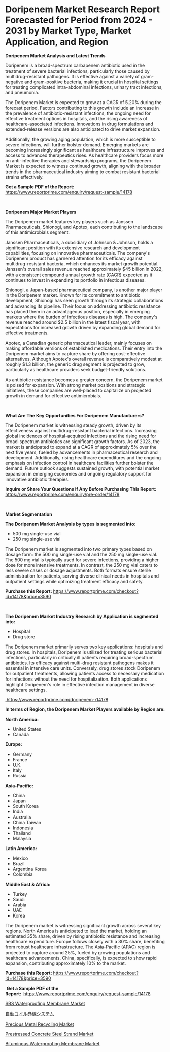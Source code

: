 <p><h1>Doripenem Market Research Report Forecasted for Period from 2024 -  2031 by Market Type, Market Application, and Region</h1></p><p><strong>Doripenem Market Analysis and Latest Trends</strong></p>
<p><p>Doripenem is a broad-spectrum carbapenem antibiotic used in the treatment of severe bacterial infections, particularly those caused by multidrug-resistant pathogens. It is effective against a variety of gram-negative and gram-positive bacteria, making it crucial in hospital settings for treating complicated intra-abdominal infections, urinary tract infections, and pneumonia.</p><p>The Doripenem Market is expected to grow at a CAGR of 5.20% during the forecast period. Factors contributing to this growth include an increase in the prevalence of antibiotic-resistant infections, the ongoing need for effective treatment options in hospitals, and the rising awareness of healthcare-associated infections. Innovations in drug formulations and extended-release versions are also anticipated to drive market expansion.</p><p>Additionally, the growing aging population, which is more susceptible to severe infections, will further bolster demand. Emerging markets are becoming increasingly significant as healthcare infrastructure improves and access to advanced therapeutics rises. As healthcare providers focus more on anti-infective therapies and stewardship programs, the Doripenem Market is expected to witness continued growth, aligning with the broader trends in the pharmaceutical industry aiming to combat resistant bacterial strains effectively.</p></p>
<p><strong>Get a Sample PDF of the Report:&nbsp;</strong> <a href="https://www.reportprime.com/enquiry/request-sample/14178">https://www.reportprime.com/enquiry/request-sample/14178</a></p>
<p>&nbsp;</p>
<p><strong>Doripenem Major Market Players</strong></p>
<p><p>The Doripenem market features key players such as Janssen Pharmaceuticals, Shionogi, and Apotex, each contributing to the landscape of this antimicrobials segment.</p><p>Janssen Pharmaceuticals, a subsidiary of Johnson & Johnson, holds a significant position with its extensive research and development capabilities, focusing on innovative pharmaceuticals. The company's Doripenem product has garnered attention for its efficacy against multidrug-resistant bacteria, which enhances its market growth potential. Janssen's overall sales revenue reached approximately $45 billion in 2022, with a consistent compound annual growth rate (CAGR) expected as it continues to invest in expanding its portfolio in infectious diseases.</p><p>Shionogi, a Japan-based pharmaceutical company, is another major player in the Doripenem market. Known for its commitment to antibiotic development, Shionogi has seen growth through its strategic collaborations and advancing its pipeline. Their focus on addressing antibiotic resistance has placed them in an advantageous position, especially in emerging markets where the burden of infectious diseases is high. The company's revenue reached around $2.5 billion in the latest fiscal year, with expectations for increased growth driven by expanding global demand for effective treatments.</p><p>Apotex, a Canadian generic pharmaceutical leader, mainly focuses on making affordable versions of established medications. Their entry into the Doripenem market aims to capture share by offering cost-effective alternatives. Although Apotex's overall revenue is comparatively modest at roughly $1.3 billion, the generic drug segment is projected to grow, particularly as healthcare providers seek budget-friendly solutions.</p><p>As antibiotic resistance becomes a greater concern, the Doripenem market is poised for expansion. With strong market positions and strategic initiatives, these companies are well-placed to capitalize on projected growth in demand for effective antimicrobials.</p></p>
<p>&nbsp;</p>
<p><strong>What Are The Key Opportunities For Doripenem Manufacturers?</strong></p>
<p><p>The Doripenem market is witnessing steady growth, driven by its effectiveness against multidrug-resistant bacterial infections. Increasing global incidences of hospital-acquired infections and the rising need for broad-spectrum antibiotics are significant growth factors. As of 2023, the market is anticipated to expand at a CAGR of approximately 5% over the next five years, fueled by advancements in pharmaceutical research and development. Additionally, rising healthcare expenditures and the ongoing emphasis on infection control in healthcare facilities further bolster the demand. Future outlook suggests sustained growth, with potential market expansion in emerging economies and ongoing regulatory support for innovative antibiotic therapies.</p></p>
<p><strong>Inquire or Share Your Questions If Any Before Purchasing This Report:</strong> <a href="https://www.reportprime.com/enquiry/pre-order/14178">https://www.reportprime.com/enquiry/pre-order/14178</a></p>
<p>&nbsp;</p>
<p><strong>Market Segmentation</strong></p>
<p><strong>The Doripenem Market Analysis by types is segmented into:</strong></p>
<p><ul><li>500 mg single-use vial</li><li>250 mg single-use vial</li></ul></p>
<p><p>The Doripenem market is segmented into two primary types based on dosage form: the 500 mg single-use vial and the 250 mg single-use vial. The 500 mg vial is typically used for severe infections, providing a higher dose for more intensive treatments. In contrast, the 250 mg vial caters to less severe cases or dosage adjustments. Both formats ensure sterile administration for patients, serving diverse clinical needs in hospitals and outpatient settings while optimizing treatment efficacy and safety.</p></p>
<p><strong>Purchase this Report:&nbsp;</strong><a href="https://www.reportprime.com/checkout?id=14178&price=3590">https://www.reportprime.com/checkout?id=14178&price=3590</a></p>
<p>&nbsp;</p>
<p><strong>The Doripenem Market Industry Research by Application is segmented into:</strong></p>
<p><ul><li>Hospital</li><li>Drug store</li></ul></p>
<p><p>The Doripenem market primarily serves two key applications: hospitals and drug stores. In hospitals, Doripenem is utilized for treating serious bacterial infections, particularly in critically ill patients requiring broad-spectrum antibiotics. Its efficacy against multi-drug resistant pathogens makes it essential in intensive care units. Conversely, drug stores stock Doripenem for outpatient treatments, allowing patients access to necessary medication for infections without the need for hospitalization. Both applications highlight Doripenem's role in effective infection management in diverse healthcare settings.</p></p>
<p><a href="https://www.reportprime.com/doripenem-r14178">&nbsp;https://www.reportprime.com/doripenem-r14178</a></p>
<p><strong>In terms of Region, the Doripenem Market Players available by Region are:</strong></p>
<p>
    <p> <strong> North America: </strong>
        <ul>
            <li>United States</li>
            <li>Canada</li>
        </ul>
        </p> 
    <p> <strong> Europe: </strong>
        <ul>
            <li>Germany</li>
            <li>France</li>
            <li>U.K.</li>
            <li>Italy</li>
            <li>Russia</li>
        </ul>
        </p> 
    <p> <strong> Asia-Pacific: </strong>
        <ul>
            <li>China</li>
            <li>Japan</li>
            <li>South Korea</li>
            <li>India</li>
            <li>Australia</li>
            <li>China Taiwan</li>
            <li>Indonesia</li>
            <li>Thailand</li>
            <li>Malaysia</li>
        </ul>
        </p> 
    <p> <strong> Latin America: </strong>
        <ul>
            <li>Mexico</li>
            <li>Brazil</li>
            <li>Argentina Korea</li>
            <li>Colombia</li>
        </ul>
        </p> 
    <p> <strong> Middle East & Africa: </strong>
        <ul>
            <li>Turkey</li>
            <li>Saudi</li>
            <li>Arabia</li>
            <li>UAE</li>
            <li>Korea</li>
        </ul>
    </p>
    </p>
<p><p>The Doripenem market is witnessing significant growth across several key regions. North America is anticipated to lead the market, holding an estimated 35% share, driven by rising antibiotic resistance and increasing healthcare expenditure. Europe follows closely with a 30% share, benefiting from robust healthcare infrastructure. The Asia-Pacific (APAC) region is projected to capture around 25%, fueled by growing populations and healthcare advancements. China, specifically, is expected to show rapid expansion, contributing approximately 10% to the market.</p></p>
<p><strong>Purchase this Report: </strong><a href="https://www.reportprime.com/checkout?id=14178&price=3590">https://www.reportprime.com/checkout?id=14178&price=3590</a></p>
<p>&nbsp;<strong>Get a Sample PDF of the Report:&nbsp;&nbsp;</strong><a href="https://www.reportprime.com/enquiry/request-sample/14178">https://www.reportprime.com/enquiry/request-sample/14178</a></p>
<p><strong></strong></p>
<p><p><a href="https://medium.com/@denisewilsogdn64/future-of-innovation-global-sbs-waterproofing-membrane-market-growth-and-opportunities-2024-2031-a6163d0e2da6">SBS Waterproofing Membrane Market</a></p><p><a href="https://medium.com/@giannicrona2023/automatic-coil-winding-system-market-%E3%81%AE%E3%82%B0%E3%83%AD%E3%83%BC%E3%83%90%E3%83%AB%E5%B8%82%E5%A0%B4%E6%A6%82%E8%A6%81%E3%81%AF-%E4%B8%96%E7%95%8C%E3%81%8A%E3%82%88%E3%81%B3%E4%B8%BB%E8%A6%81%E5%B8%82%E5%A0%B4%E3%81%AB%E3%81%8A%E3%81%91%E3%82%8B%E6%A5%AD%E7%95%8C%E3%81%AB%E5%BD%B1%E9%9F%BF%E3%82%92%E4%B8%8E%E3%81%88%E3%82%8B%E4%B8%BB%E8%A6%81%E3%81%AA%E3%83%88%E3%83%AC%E3%83%B3%E3%83%89%E3%81%AB%E3%81%A4%E3%81%84%E3%81%A6-%E7%8B%AC%E8%87%AA%E3%81%AE%E8%A6%96%E7%82%B9%E3%82%92%E6%8F%90%E4%BE%9B%E3%81%97%E3%81%BE%E3%81%99-63276ba24627">自動コイル巻線システム</a></p><p><a href="https://issuu.com/reportprime-2/docs/precious-metal-recycling-market-siz_341adeaf5f9e45">Precious Metal Recycling Market</a></p><p><a href="https://issuu.com/reportprime-2/docs/prestressed-concrete-steel-strand-m_2ea11e04fb1ddc">Prestressed Concrete Steel Strand Market</a></p><p><a href="https://medium.com/@denisewilsogdn64/the-global-market-overview-of-the-bituminous-waterproofing-membrane-market-provides-a-unique-1eac8d7a2a5d">Bituminous Waterproofing Membrane Market</a></p></p>
